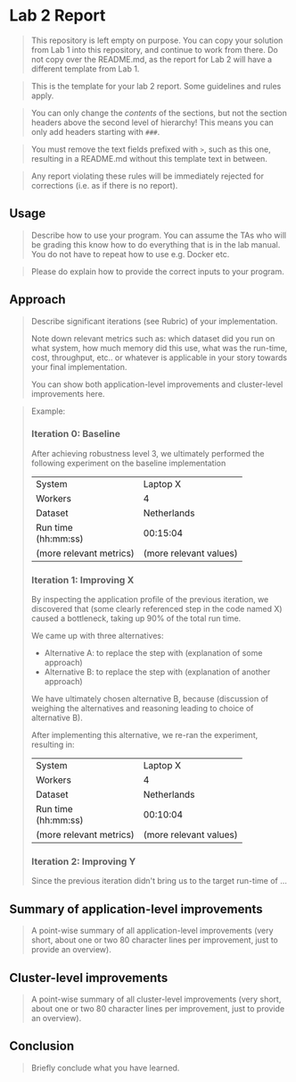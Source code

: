 # Lab 2 Report

> This repository is left empty on purpose. You can copy your solution from
> Lab 1 into this repository, and continue to work from there.
> Do not copy over the README.md, as the report for Lab 2 will have a different
> template from Lab 1.

> This is the template for your lab 2 report. Some guidelines and rules apply.

> You can only change the *contents* of the sections, but not the section 
> headers above the second level of hierarchy! This means you can only add
> headers starting with `###`. 
 
> You must remove the text fields prefixed with `>`, such as this one, resulting
> in a README.md without this template text in between.

> Any report violating these rules will be immediately rejected for corrections 
> (i.e. as if there is no report). 

## Usage

> Describe how to use your program. You can assume the TAs who will be grading
> this know how to do everything that is in the lab manual. You do not have to
> repeat how to use e.g. Docker etc.

> Please do explain how to provide the correct inputs to your program.

## Approach

> Describe significant iterations (see Rubric) of your implementation.
>
> Note down relevant metrics such as: which dataset did you run on what system,
> how much memory did this use, what was the run-time, cost, throughput, etc..
> or whatever is applicable in your story towards your final implementation.
>
> You can show both application-level improvements and cluster-level 
> improvements here.

> Example:
> ### Iteration 0: Baseline
> After achieving robustness level 3, we ultimately performed the following
> experiment on the baseline implementation
>
> | | |
> |---|---|
> | System                  | Laptop X |
> | Workers                 | 4 | 
> | Dataset                 | Netherlands | 
> | Run time <br>(hh:mm:ss) | 00:15:04 | 
> | (more relevant metrics) | (more relevant values) |
>  
> ### Iteration 1: Improving X
> By inspecting the application profile of the previous iteration, we discovered
> that (some clearly referenced step in the code named X) caused a bottleneck,
> taking up 90% of the total run time.
> 
> We came up with three alternatives:
> * Alternative A: to replace the step with (explanation of some approach)
> * Alternative B: to replace the step with (explanation of another approach)
> 
> We have ultimately chosen alternative B, because (discussion of weighing the
> alternatives and reasoning leading to choice of alternative B).
> 
> After implementing this alternative, we re-ran the experiment, resulting in:
>  
> | | |
> |---|---|
> | System                  | Laptop X |
> | Workers                 | 4 | 
> | Dataset                 | Netherlands | 
> | Run time <br>(hh:mm:ss) | 00:10:04 | 
> | (more relevant metrics) | (more relevant values) |
> 
> ### Iteration 2: Improving Y
> Since the previous iteration didn't bring us to the target run-time of ...

## Summary of application-level improvements

> A point-wise summary of all application-level improvements (very short, about
> one or two 80 character lines per improvement, just to provide an overview).
 
## Cluster-level improvements

> A point-wise summary of all cluster-level improvements (very short, about
> one or two 80 character lines per improvement, just to provide an overview).

## Conclusion

> Briefly conclude what you have learned.

